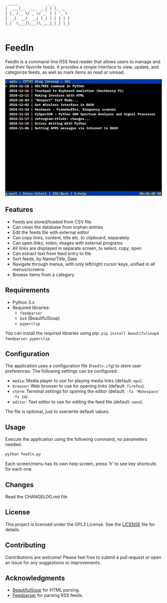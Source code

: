 ```
 _____             _ _       
|  ___|__  ___  __| | |_ __  
| |_ / _ \/ _ \/ _` | | '_ \ 
|  _|  __/  __/ (_| | | | | |
|_|  \___|\___|\__,_|_|_| |_|
                             
```

# Feedln

Feedln is a command-line RSS feed reader that allows users to manage and read their favorite feeds. It provides a simple interface to view, update, and categorize feeds, as well as mark items as read or unread.

![feedln](image.png)

## Features

- Feeds are stored/loaded from CSV file
- Can clean the database from orphan entries
- Edit the feeds file with external editor
- Can copy links, content, title etc. to clipboard, separately
- Can open links, video, images with external programs
- All links are displayed in separate screen, to select, copy, open
- Can extract text from feed entry to file
- Sort feeds, by Name/Title, Date
- Navigate through menus, with only left/right cursor keys, unified in all menus/screens
- Browse items from a category

## Requirements

- Python 3.x
- Required libraries:
  - `feedparser`
  - `bs4` (BeautifulSoup)
  - `pyperclip`

You can install the required libraries using pip:
`pip install beautifulsoup4 feedparser pyperclip`

## Configuration

The application uses a configuration file (`Feedln.cfg`) to store user preferences. The following settings can be configured:

- `media`: Media player to use for playing media links (default: `mpv`).
- `browser`: Web browser to use for opening links (default: `firefox`).
- `xterm`: Terminal settings for opening the editor (default: `-fa 'Monospace' -fs 14`).
- `editor`: Text editor to use for editing the feed file (default: `nano`).

The file is optional, just to overwrite default values.

## Usage
Execute the application using the following command, no parameters needed.

   ```bash
   python feedln.py
   ```

Each screen/menu has its own help screen, press 'h' to see key shortcuts for each one.

## Changes

Read the CHANGELOG.md file

## License

This project is licensed under the GPL3 License. See the [LICENSE](LICENSE) file for details.

## Contributing

Contributions are welcome! Please feel free to submit a pull request or open an issue for any suggestions or improvements.

## Acknowledgments

- [BeautifulSoup](https://www.crummy.com/software/BeautifulSoup/) for HTML parsing.
- [Feedparser](https://feedparser.readthedocs.io/en/latest/) for parsing RSS feeds.
